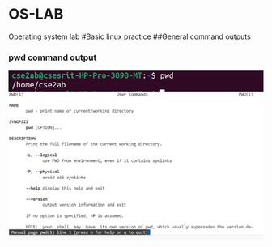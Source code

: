 # OS-LAB
Operating system lab
#Basic linux practice 
##General command outputs
### pwd command output
![pwd command output](pwd.png)
![pwd command manual](manpwd.png)
